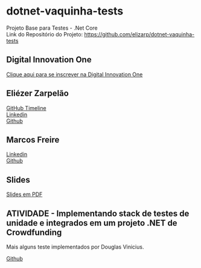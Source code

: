 # dotnet-vaquinha-tests
Projeto Base para Testes - .Net Core  
Link do Repositório do Projeto: https://github.com/elizarp/dotnet-vaquinha-tests

## Digital Innovation One
[Clique aqui para se inscrever na Digital Innovation One](https://digitalinnovation.one/sign-up?ref=H395IYS4Z6)  

## Eliézer Zarpelão
[GitHub Timeline](https://elizarp.github.io/timeline/)  
[Linkedin](http://br.linkedin.com/in/eliezerzarpelao)  
[Github](https://github.com/elizarp) 

## Marcos Freire
[Linkedin](https://www.linkedin.com/in/marcos-freire-a73891125/)  
[Github](https://github.com/marcosfreire) 

## Slides
[Slides em PDF](TesteNetCore.pdf)

## ATIVIDADE - Implementando stack de testes de unidade e integrados em um projeto .NET de Crowdfunding
Mais alguns teste implementados por Douglas Vinicius.

[Github](https://github.com/douglasvlm) 

